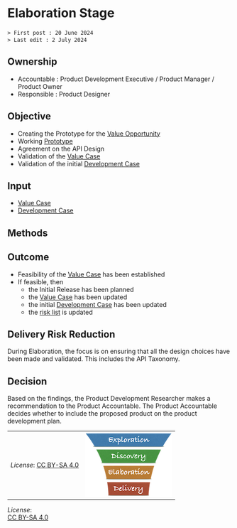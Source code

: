 # Elaboration Stage

```text
> First post : 20 June 2024
> Last edit : 2 July 2024
```

## Ownership

- Accountable : Product Development Executive / Product Manager / Product Owner
- Responsible : Product Designer

## Objective

- Creating the Prototype for the [Value Opportunity][oppo]
- Working [Prototype][proto]
- Agreement on the API Design
- Validation of the [Value Case][valcase]
- Validation of the initial [Development Case][devcase]

## Input

- [Value Case][valcase]
- [Development Case][devcase]

## Methods

## Outcome

- Feasibility of the [Value Case][valcase] has been established
- If feasible, then
  - the Initial Release has been planned
  - the [Value Case][valcase] has been updated
  - the initial [Development Case][devcase] has been updated
  - the [risk list][risks] is updated

## Delivery Risk Reduction

During Elaboration, the focus is on ensuring that all the design choices have been made and validated. This includes the API Taxonomy.

## Decision

Based on the findings, the Product Development Researcher makes a recommendation to the Product Accountable. The Product Accountable decides whether to include the proposed product on the product development plan.

| | |
| - | - |
| *License*: [CC BY-SA 4.0](https://creativecommons.org/licenses/by-sa/4.0/deed.en) | [![LeanUP Logo](/images/leanupLogo-s.png)][nav] |

[nav]: /Stages/overview.md
[oppo]: /Artefacts/val-oppo.md
[valcase]: /Artefacts/val-case.md
[devcase]: /Artefacts/dev-case.md
[proto]: [/Artefacts/prototype.md]
[risks]: /Artefacts/risklist.md

*License*:</BR>[CC BY-SA 4.0](https://creativecommons.org/licenses/by-sa/4.0/deed.en)
